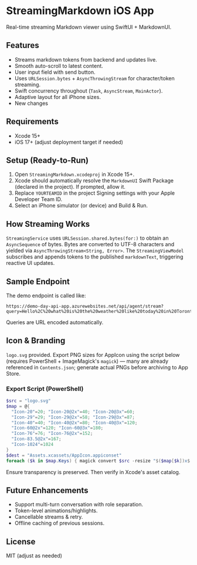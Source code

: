 # StreamingMarkdown iOS App

Real-time streaming Markdown viewer using SwiftUI + MarkdownUI.

## Features
- Streams markdown tokens from backend and updates live.
- Smooth auto-scroll to latest content.
- User input field with send button.
- Uses `URLSession.bytes` + `AsyncThrowingStream` for character/token streaming.
- Swift concurrency throughout (`Task`, `AsyncStream`, `MainActor`).
- Adaptive layout for all iPhone sizes.
- New changes

## Requirements
- Xcode 15+
- iOS 17+ (adjust deployment target if needed)

## Setup (Ready-to-Run)
1. Open `StreamingMarkdown.xcodeproj` in Xcode 15+.
2. Xcode should automatically resolve the `MarkdownUI` Swift Package (declared in the project). If prompted, allow it.
3. Replace `YOURTEAMID` in the project Signing settings with your Apple Developer Team ID.
4. Select an iPhone simulator (or device) and Build & Run.

## How Streaming Works
`StreamingService` uses `URLSession.shared.bytes(for:)` to obtain an `AsyncSequence` of bytes. Bytes are converted to UTF-8 characters and yielded via `AsyncThrowingStream<String, Error>`. The `StreamingViewModel` subscribes and appends tokens to the published `markdownText`, triggering reactive UI updates.

## Sample Endpoint
The demo endpoint is called like:
```
https://demo-day-api-app.azurewebsites.net/api/agent/stream?query=Hello%2C%20what%20is%20the%20weather%20like%20today%20in%20Toronto%3F
```
Queries are URL encoded automatically.

## Icon & Branding
`logo.svg` provided. Export PNG sizes for AppIcon using the script below (requires PowerShell + ImageMagick's `magick`) — many are already referenced in `Contents.json`; generate actual PNGs before archiving to App Store.

### Export Script (PowerShell)
```powershell
$src = "logo.svg"
$map = @{
  "Icon-20"=20; "Icon-20@2x"=40; "Icon-20@3x"=60;
  "Icon-29"=29; "Icon-29@2x"=58; "Icon-29@3x"=87;
  "Icon-40"=40; "Icon-40@2x"=80; "Icon-40@3x"=120;
  "Icon-60@2x"=120; "Icon-60@3x"=180;
  "Icon-76"=76; "Icon-76@2x"=152;
  "Icon-83.5@2x"=167;
  "Icon-1024"=1024
}
$dest = "Assets.xcassets/AppIcon.appiconset"
foreach ($k in $map.Keys) { magick convert $src -resize "$($map[$k])x$($map[$k])" -background none -gravity center -extent "$($map[$k])x$($map[$k])" "$dest/$k.png" }
```
Ensure transparency is preserved. Then verify in Xcode's asset catalog.

## Future Enhancements
- Support multi-turn conversation with role separation.
- Token-level animations/highlights.
- Cancellable streams & retry.
- Offline caching of previous sessions.

## License
MIT (adjust as needed)
